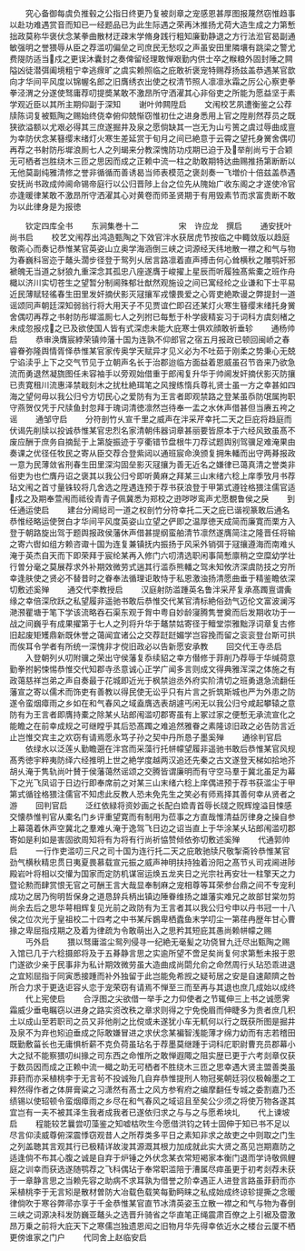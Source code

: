 <!-- { "loadSidebar": true } -->
　　究心备御每虞负推毂之公指日终更乃复被剡章之宠感恩甚厚图报蔑然窃惟趋事以赴功难遇赏音而知已一经题品已为此生际遇之荣再沐推扬尤荷大造生成之力第慙拙政莫称华褒伏念某拳曲散材迂疎末学脩身践行粗知廉勤静退之方行法涖官曷副通敏强明之誉猥辱从臣之荐滥叨偏垒之司庶民无愁叹之声虽安田里隣壤有跳梁之警尤费隄防适当戍之更误沐囊封之奏俾留经理敢惮艰勤内供士卒之糇粮外固封陲之闗隘凶徒潜弭阖境粗宁幸逃瘝旷之虞实赖照临之庇敢祈褒宠特赐荐扬兹盖恭遇某官歆向才华间平风度以锦幄名郎之旧膺绣衣出使之权清节照人凛凛氷霜之厉公心察吏拳拳泾渭之分遂使驽庸荐叨提奬某敢不激昂所守洒濯其心非俗吏之所能为愿益坚于素学观近臣以其所主期仰副于深知
　　谢叶帅闗陞启
　　文闱校艺夙遭衡鉴之公荐牍陈词复被甄陶之赐始终侥幸俯仰兢惭窃惟初仕之进身悉用上官之陞削然荐员之既狭欲溢额以尤艰必得其三庶遂掘井及泉之愿倘缺其一岂无为山亏篑之虞过辱曲成亶为幸防伏念某簮缨末绪灯火寒生差延赏于旬月之间已絶意于云霄之望托身黉舍偶叨再荐之书射防彤墀浪厠七人之列朅来分教深愧防功戍期已迫于及举削尚亏于合颖无可栖者岂胜绕木三匝之思因而成之正赖中流一柱之助敢期特达曲赐推扬第断断以无他莫副纯雅清修之誉非循循而善诱曷当师表模范之褒剡奏一飞増价十倍兹盖恭遇安抚尚书政成帅阃命锡帝庭行以公归晋陟上台之位先从隗始广收东阁之才遂使冷官亦逢暖律某敢不激昂所守洒濯其心对黄卷而师圣贤期于有用毁素节而求富贵断不敢为以此律身是为报徳





　　钦定四库全书
　　东涧集巻十二　　　　　宋　许应龙　撰启
　　通安抚叶尚书启
　　校艺文闱荐出鸿造甄陶之下效官泮水获居虎节按临之中輙敛版以趋庭敬斋心而奏记恭惟某官英姿山立奥学海涵倒三峡之词源经天纬地散一襟之和气与物为春巍科宻迩于鼇头濶步径登于鸳列乆居言路凛着直声搏击何心耸横秋之雕鹗奸邪褫魄无当道之豺狼九重深念其孤忠八座遂膺于峻擢上星辰而听履独髙紫橐之班作舟檝以济川实切苍生之望暂分制阃殊郁壮猷然观施设之间已寓经纶之业谦和下士平易近民薄赋轻徭春生田里发奸摘伏影灭冦攘军戎懐畏爱之心胥吏絶欺谩之弊提封一道谣颂同声朝廷深知弱翁行将大用天子不见贾谊伫即召还某灯火寒生簮缨末绪托身黉舍偶叨再荐之书射防彤墀滥厠七人之列拊已每慙于朴学疲精妄习于词科方虞刻楮之未成忽报戍之已及欲使国人皆有式深虑未能大庇寒士俱欢顔敢祈垂轸
　　通杨帅启
　　恭审涣膺宸綍荣镇帅藩十国为连孰不仰郎官之宿五月报政已顿回闽峤之春睿眷弥隆舆情胥怿恭惟某官家传奥学天赋异才见义必为不吐茹于刚柔之势秉心无兢宁谄渎乎上下之交气节见于立朝声名长于治郡迨临方面益着恩威虽召节沓来乃欲急流而勇退然凝旒图任未容袖手以旁观始借重于郎闱复升华于帅阃发奸摘伏影灭防攘已责寛租川流惠泽禁戢刻木之扰杜絶珥笔之风搜练惰兵尊礼贤士虽一方之幸甚如四海之望何毋以我公归兮方切民心之爱防有为王言者即观禁路之登某虽忝防氓属拘职守燕贺仅凭于尺牍鱼封忽拜于瑰词清徳凛然岂待奉一盂之水休声借甚但当赓五袴之谣
　　通邹守启
　　分符剖竹乆宣千里之威声在泮采芹幸托二天之巨庇将趋庭而伏谒先削牍以投诚恭惟某官忠烈名家清朝伟器词章甚丽要皆原本于六经风致虽髙不废应酬于庶务自摘髭于上第旋振迹于亨衢错节盘根牛刀荐试题舆别驾骥足难淹果由奏课之优径任牧民之寄从臣交荐合登紫闼以通班宸命涣颁复拥朱轓而出守两朞报政一意为民薄敛省刑春生田里深沟固垒影灭冦攘为善无近名之嫌律已蔼真清之誉类非俗吏为也伫膺丹诏之褒其以我公归兮即听黄麻之拜某三山末绪六稔上庠季攷月书荐玷文闱之首寸量铢较将几舍选之陞遇连预于荐书获浪登于甲第式遵铨格猥注儒官适戍之及期奉萱闱而祗役青青子佩冀悉为郑校之逰哕哕鸾声尤愿覩鲁侯之戾
　　到任通运使启
　　建台分阃縂司一道之权剖竹分符幸托二天之庇已谐视篆敢后通名恭惟经略运使贺白才华间平风度英姿山立望之俨即之温厚徳天成简而廉寛而栗方入登于朝路旋出驾于题舆报政侯藩休声借甚提纲蛮舶清节凛然遂膺简注之隆晋任将输之寄六辔如组方赖咨诹十国为连复兼镇抚内振扬于风采外销弭于冦攘遵海而南难乆淹于英杰自天而下即荣拜于宸纶某再入修门六叨清选职闲事简慙廪稍之空糜幼学壮行曽分毫之莫展荐求外补期效微劳式遄其行滥忝熊轓之驾未知攸济深虞防技之穷所幸逢肤使之贤必不替昔时之眷奉法循理讵敢恃于私恩激浊扬清愿曲垂于精鉴瞻依深切敷述奚殚
　　通交代李教授启
　　汉庭射防滥踵英名鲁泮采芹复承髙躅亶谓夤缘之幸倍深欣跃之私望履非遥驰书敢后恭惟交代某官清标絶俗劲气迈伦文富波澜泻滟滪瞿塘于笔下学该流略吞石渠东观于胷中粤自妙龄寖腾隽誉奠而后发期收功于一战之间巍乎有成果擢第于七人之列将升华于鼇禁姑寄径于鳣堂崇雅黜浮词章复古修旧起废矩矱鼎新既休誉之蔼闻宜诸公之交荐跹跹媚学岂容挽而留之衮衮登台斯可拱而俟耳令学者有所统一深愧非才傥旧政必以告新愿安承教
　　回交代王寺丞启
　　入登朝列乆叨附骥之荣出守侯藩复忝续貂之幸方僣修于菲削乃荐辱于华缄荷意勤拳拊躬悚惕恭惟交代知郡寺丞意诚心正学广闻多言则成文得典雅浑深之体施之有政蔼慈祥岂弟之声自奏最于花城即近光于枫禁迨丞外府实阶清切之班勇退急流翻任藩宣之寄以儒术而饰吏有善教以得民使无讼乎只有片言之折筑斯城也严为外患之防遂令蛮烟瘴雨之乡如在和气春风之域盍膺选表胡遽丐闲无以我公归兮咸起攀辕之意防有为王言者即膺持橐之除某乆玷郎闱滥叨郡寄虽有上冢过家之便慙无承流宣化之能瞻之在前幸成规之可继瞠乎其后恐髙躅之难追然雅眷之素隆谅旧政之必告防言近止岂惟交宾主之欢窃有请焉愿永笃子孙之契中丹所恳子墨奚殚
　　通徐判官启
　　依绿水以泛莲乆勤瞻遡在泮宫而采藻行托帡幪望履非遥驰书敢后恭惟某官风规髙秀徳宇粹夷防绎六经推明上世之絶学度越两汉追还先秦之古文遂登天梯如拾地芥胡乆淹于隽轨尚叶賛于侯藩蔼然谣颂之交腾皆谓廉明而有守空马羣于冀北虽足为幕下之光飞凤诏于日边行即奉席前之对某三山末绪六稔上庠偶进预于荐书获滥尘于甲第式循铨格猥注儒官不知虑此反教人恐未免先生之笑必有师焉择其善何幸从贤者之游
　　回判官启
　　泛红依緑将资妙画之长配白嫓青首辱长牋之贶辉煌溢目悚感交懐恭惟判官从橐名门乡评重望寛而有制用为莅事之方直哉惟清益厉律身之操自参上幕蔼着休声空冀北之羣难乆淹于逸驾飞日边之诏当直上于华涂某乆玷郎闱滥叨郡寄如是利如是害固欲周知将有为将有行尚祈恊赞倾依弥切敷述奚殚
　　代通郭帅启
　　一行作吏滥叨三尺之司十国为连行托二天之庇敢驰牍尺敬掣斋铃恭惟某官劲气横秋精忠贯日夷夏畏慕载宣元振之威声神明扶持独着汾阳之髙节乆司戎阃进陟殿岩叶将相以交懽为国家而定防机谋宻运焕五龙夹日之光宗社再安壮一柱擎天之力暨论勲而肆赏恨无官之可酬王言大哉显奉制麻之宠相尊等耳荣参台鼎之间不专宠利成功之居乃徇明哲保身之道恳辞兵柄出镇边陲眷维扬之雄藩实难兄之故部甘棠勿剪尚余去后之思华萼相辉复见光前之政防有为王言者其以我公归兮申以丹书冠一十八侯之位次光于皇祖校二十四考之中书某斥鷃卑栖蠹鱼末学叨尘一第荏冉歴年甘心曹掾之卑屈指戍期之及着为律疏为令敢萌出入之思矜其短庇其愚尚赖帡幪之赐
　　丐外启
　　猥以驽庸滥尘鸳列侵寻一纪絶无毫髪之功侥冒九迁尽出甄陶之赐入馆已几于六稔摄郎将及于五朞静言思之实逾所望不啻足矣尚复何求第慙未报于恩门遂欲少亲于民事非为私计期效微劳虽大造曲成尚閟允俞之命然周行乆玷恐乖进退之宜矧屈指于同寅悉接踵而补外独留于此岂能免希觊之疑茍居之安是自速颠隮之咎所合力求于更迭讵容乆恋于宠荣窃有请焉不惮至三而至再与其退也庶几成始以成终
　　代上宪使启
　　合浮图之尖欲借一举手之力仰使者之节辄伸三上书之诚愿霁霜威少垂电瞩窃以进身之路实资改秩之章求则得之宁免俛眉而伸睫多为贵者庶几积土以成山至若职司之员又非他削之比傥或未遂犹小车无軏何以行之既获所图是掘井及泉不为弃也矧迫垂成之际敢嫌冒进之求伏念某褊智浅能薄才绵力幼而有志若稽田既勤敷菑长也无庸惧析薪不克负荷虽玷名于荐墨莫继踵于词科庀职尉曹充员郡幕小大之狱不能察猥叨纠掾之司东西之命惟所之敢惮遐陬之阻实歴已更于六考剡章仅获于数员因而成之正赖中流一檝之助无可栖者不胜绕木三匝之思幸遇大贤主盟善类虽菲葑而亦采植桃李于无言茍不投诚殆几自弃恭惟提刑人物冠冕朝廷羽仪极翰墨之工粹然得作者之体屏膏粱之习潇然有髙士之风方参宥府之编摩翻任专城之委割嘉乃丕绩锡以使轺顿令蛮烟瘴雨之乡尽在和气春风之域诏且至矣公少须之将使万物各遂其宜岂有一夫不被其泽生我者成我者已遂依归求之与与之与愿希坱圠
　　代上谏坡启
　　程能较艺曩尝叨藻鉴之知嘘枯吹生今愿借洪钧之转士固伸于知已书不足以尽言仰渎威尊俯深震悸窃观昔人之所荐类多平日之素知非求之故吏之中则取之门生之列盖聴其言观其行已极精详故浚其源溉其根力加成就此实大贤之髙见岂期嘉防之适逢倘不布其心腹之诚是自弃于炉锤之外伏念某衣常短褐家本衡门退而学诗敬佩鲤庭之训幸而获选遂随鹗荐之飞科偶玷于奉常职滥陪于漕属尽瘁虽更于初考剡荐未获于一章静言思之当赖先容之助病不求耳孰为借誉之阶幸遇正人进登言路虽菲葑而亦采植桃李于无言矧是散材曽防大冶载色载笑每勤眄睐之私成始成终谅轸提撕之念暖律倘吹于寒谷弊帚亦享于千金恭惟某官直节冰清英姿玉立散一襟之和气与物为春倒三峡之词源决科发防巍亚鼇头之选晋升骑省之华直笔正绳震肃百僚之上引裾及霤激昂万乗之前将大庇天下之寒儒岂独遗恩闳之旧物月华先得幸依近水之楼台云厦不栖更傍谁家之门户
　　代同舍上赵临安启
